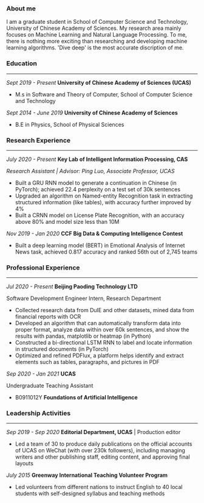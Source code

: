 ### About me

I am a graduate student in School of Computer Science and Technology, University of Chinese Academy of Sciences. My research area mainly focuses on Machine Learning and Natural Language Processing. To me, there is nothing more exciting than researching and developing machine learning algorithms. 'Dive deep' is the most accurate discription of me. 


### Education
*****
_Sept 2019 - Present_    **University of Chinese Academy of Sciences (UCAS)**

* M.s in Software and Theory of Computer, School of Computer Science and Technology                           

_Sept 2014 - June 2019_    **University of Chinese Academy of Sciences** 

* B.E in Physics, School of Physical Sciences


### Research Experience
*****
_July 2020 - Present_ **Key Lab of Intelligent Information Processing, CAS**

_Research Assistant | Advisor: Ping Luo, Associate Professor, UCAS_
*	Built a GRU RNN model to generate a continuation in Chinese (in PyTorch); achieved 22.4 perplexity on a test set of 30k sentences
* Upgraded an algorithm on Named-entity Recognition task in extracting structured information (like tables), with accuracy further improved by 4%
*	Built a CRNN model on License Plate Recognition, with an accuracy above 80% and model size less than 10M

_Nov 2019 - Jan 2020_ **CCF Big Data & Computing Intelligence Contest**
* Built a deep learning model (BERT) in Emotional Analysis of Internet News task, achieved 0.817 accuracy and ranked 56th out of 2,745 teams


### Professional Experience
*****
_Jul 2020 - Present_   **Beijing Paoding Technology LTD**

Software Development Engineer Intern, Research Department

*	Collected research data from DuIE and other datasets, mined data from financial reports with OCR
*	Developed an algorithm that can automatically transform data into proper format, analyze data within over 60k sentences, and show the results with pandas, matplotlib or heatmap (in Python)
*	Constructed a bi-directional LSTM RNN to label and locate information in structured documents (in PyTorch) 
*	Optimized and refined PDFlux, a platform helps identify and extract elements such as tables, paragraphs, and pictures in PDF

_Sep 2020 - Jan 2021_   **UCAS** 

Undergraduate Teaching Assistant
* B0911012Y **Foundations of Artificial Intelligence**


### Leadership Activities
*****
_Sep 2019 - Sep 2020_   **Editorial Department, UCAS**   | Production editor
* Led a team of 30 to produce daily publications on the official accounts of UCAS on WeChat (with over 230k followers), including managing writers and other publishing staff, editing content, and approving final layouts

_July 2015_   **Greenway International Teaching Volunteer Program**
* Led volunteers from different nations to instruct English to 40 local students with self-designed syllabus and teaching methods

